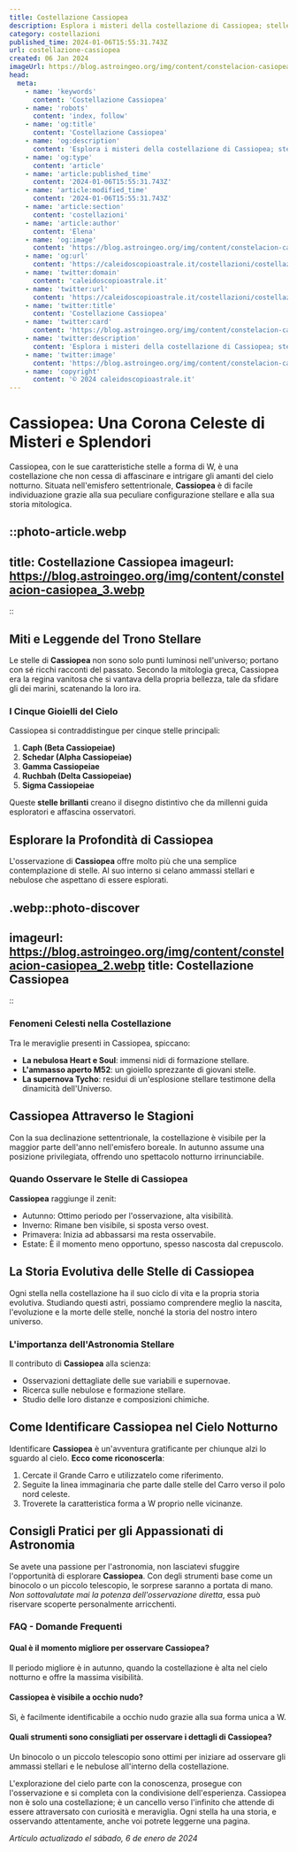 ```yaml
---
title: Costellazione Cassiopea
description: Esplora i misteri della costellazione di Cassiopea; stelle, mitologia e osservazione notturna. Una guida celeste per appassionati di astronomia.
category: costellazioni
published_time: 2024-01-06T15:55:31.743Z
url: costellazione-cassiopea
created: 06 Jan 2024
imageUrl: https://blog.astroingeo.org/img/content/constelacion-casiopea_3.webp
head:
  meta:
    - name: 'keywords'
      content: 'Costellazione Cassiopea'
    - name: 'robots'
      content: 'index, follow'
    - name: 'og:title'
      content: 'Costellazione Cassiopea'
    - name: 'og:description'
      content: 'Esplora i misteri della costellazione di Cassiopea; stelle, mitologia e osservazione notturna. Una guida celeste per appassionati di astronomia.'
    - name: 'og:type'
      content: 'article'
    - name: 'article:published_time'
      content: '2024-01-06T15:55:31.743Z'
    - name: 'article:modified_time'
      content: '2024-01-06T15:55:31.743Z'
    - name: 'article:section'
      content: 'costellazioni'
    - name: 'article:author'
      content: 'Elena'
    - name: 'og:image'
      content: 'https://blog.astroingeo.org/img/content/constelacion-casiopea_3.webp'
    - name: 'og:url'
      content: 'https://caleidoscopioastrale.it/costellazioni/costellazione-cassiopea'
    - name: 'twitter:domain'
      content: 'caleidoscopioastrale.it'
    - name: 'twitter:url'
      content: 'https://caleidoscopioastrale.it/costellazioni/costellazione-cassiopea'
    - name: 'twitter:title'
      content: 'Costellazione Cassiopea'
    - name: 'twitter:card'
      content: 'https://blog.astroingeo.org/img/content/constelacion-casiopea_3.webp'
    - name: 'twitter:description'
      content: 'Esplora i misteri della costellazione di Cassiopea; stelle, mitologia e osservazione notturna. Una guida celeste per appassionati di astronomia.'
    - name: 'twitter:image'
      content: 'https://blog.astroingeo.org/img/content/constelacion-casiopea_3.webp'
    - name: 'copyright'
      content: '© 2024 caleidoscopioastrale.it'
---
```

# Cassiopea: Una Corona Celeste di Misteri e Splendori

Cassiopea, con le sue caratteristiche stelle a forma di W, è una costellazione che non cessa di affascinare e intrigare gli amanti del cielo notturno. Situata nell'emisfero settentrionale, **Cassiopea** è di facile individuazione grazie alla sua peculiare configurazione stellare e alla sua storia mitologica.

::photo-article.webp
---
title: Costellazione Cassiopea
imageurl: https://blog.astroingeo.org/img/content/constelacion-casiopea_3.webp
---
::

## Miti e Leggende del Trono Stellare

Le stelle di **Cassiopea** non sono solo punti luminosi nell'universo; portano con sé ricchi racconti del passato. Secondo la mitologia greca, Cassiopea era la regina vanitosa che si vantava della propria bellezza, tale da sfidare gli dei marini, scatenando la loro ira.

### I Cinque Gioielli del Cielo

Cassiopea si contraddistingue per cinque stelle principali:

1. **Caph (Beta Cassiopeiae)**
2. **Schedar (Alpha Cassiopeiae)**
3. **Gamma Cassiopeiae**
4. **Ruchbah (Delta Cassiopeiae)**
5. **Sigma Cassiopeiae**

Queste **stelle brillanti** creano il disegno distintivo che da millenni guida esploratori e affascina osservatori.

## Esplorare la Profondità di Cassiopea

L'osservazione di **Cassiopea** offre molto più che una semplice contemplazione di stelle. Al suo interno si celano ammassi stellari e nebulose che aspettano di essere esplorati.

.webp::photo-discover
---
imageurl: https://blog.astroingeo.org/img/content/constelacion-casiopea_2.webp
title: Costellazione Cassiopea
---
::

### Fenomeni Celesti nella Costellazione

Tra le meraviglie presenti in Cassiopea, spiccano:

- **La nebulosa Heart e Soul**: immensi nidi di formazione stellare.
- **L'ammasso aperto M52**: un gioiello sprezzante di giovani stelle.
- **La supernova Tycho**: residui di un'esplosione stellare testimone della dinamicità dell'Universo.

## Cassiopea Attraverso le Stagioni

Con la sua declinazione settentrionale, la costellazione è visibile per la maggior parte dell'anno nell'emisfero boreale. In autunno assume una posizione privilegiata, offrendo uno spettacolo notturno irrinunciabile.

### Quando Osservare le Stelle di Cassiopea

**Cassiopea** raggiunge il zenit:

- Autunno: Ottimo periodo per l'osservazione, alta visibilità.
- Inverno: Rimane ben visibile, si sposta verso ovest.
- Primavera: Inizia ad abbassarsi ma resta osservabile.
- Estate: È il momento meno opportuno, spesso nascosta dal crepuscolo.

## La Storia Evolutiva delle Stelle di Cassiopea

Ogni stella nella costellazione ha il suo ciclo di vita e la propria storia evolutiva. Studiando questi astri, possiamo comprendere meglio la nascita, l'evoluzione e la morte delle stelle, nonché la storia del nostro intero universo.

### L'importanza dell'Astronomia Stellare

Il contributo di **Cassiopea** alla scienza:

- Osservazioni dettagliate delle sue variabili e supernovae.
- Ricerca sulle nebulose e formazione stellare.
- Studio delle loro distanze e composizioni chimiche.

## Come Identificare Cassiopea nel Cielo Notturno

Identificare **Cassiopea** è un'avventura gratificante per chiunque alzi lo sguardo al cielo. **Ecco come riconoscerla**:

1. Cercate il Grande Carro e utilizzatelo come riferimento.
2. Seguite la linea immaginaria che parte dalle stelle del Carro verso il polo nord celeste.
3. Troverete la caratteristica forma a W proprio nelle vicinanze.

## Consigli Pratici per gli Appassionati di Astronomia

Se avete una passione per l'astronomia, non lasciatevi sfuggire l'opportunità di esplorare **Cassiopea**. Con degli strumenti base come un binocolo o un piccolo telescopio, le sorprese saranno a portata di mano. *Non sottovalutate mai la potenza dell'osservazione diretta*, essa può riservare scoperte personalmente arricchenti.

### FAQ - Domande Frequenti

#### **Qual è il momento migliore per osservare Cassiopea?**
Il periodo migliore è in autunno, quando la costellazione è alta nel cielo notturno e offre la massima visibilità.

#### **Cassiopea è visibile a occhio nudo?**
Sì, è facilmente identificabile a occhio nudo grazie alla sua forma unica a W.

#### **Quali strumenti sono consigliati per osservare i dettagli di Cassiopea?**
Un binocolo o un piccolo telescopio sono ottimi per iniziare ad osservare gli ammassi stellari e le nebulose all'interno della costellazione.

L'explorazione del cielo parte con la conoscenza, prosegue con l'osservazione e si completa con la condivisione dell'esperienza. Cassiopea non è solo una costellazione; è un cancello verso l'infinito che attende di essere attraversato con curiosità e meraviglia. Ogni stella ha una storia, e osservando attentamente, anche voi potrete leggerne una pagina.

_Artículo actualizado el sábado, 6 de enero de 2024_